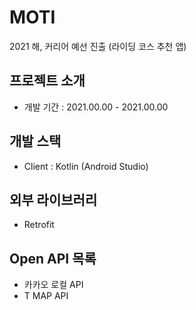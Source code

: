 # MOTI
2021 해, 커리어 예선 진출 (라이딩 코스 추천 앱)


## 프로젝트 소개 
- 개발 기간 : 2021.00.00 - 2021.00.00

## 개발 스택 
- Client : Kotlin (Android Studio)

## 외부 라이브러리 
- Retrofit


## Open API 목록 
- 카카오 로컬 API
- T MAP API
